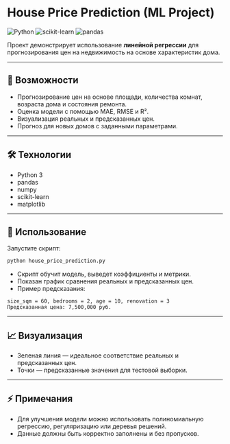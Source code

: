 # House Price Prediction (ML Project)

![Python](https://img.shields.io/badge/Python-3.11-blue) ![scikit-learn](https://img.shields.io/badge/scikit--learn-1.3.0-green) ![pandas](https://img.shields.io/badge/pandas-2.1.0-orange)

Проект демонстрирует использование **линейной регрессии** для прогнозирования цен на недвижимость на основе характеристик дома.

---

## 🚀 Возможности

- Прогнозирование цен на основе площади, количества комнат, возраста дома и состояния ремонта.
- Оценка модели с помощью MAE, RMSE и R².
- Визуализация реальных и предсказанных цен.
- Прогноз для новых домов с заданными параметрами.

---

## 🛠 Технологии

- Python 3
- pandas
- numpy
- scikit-learn
- matplotlib


---

## 🎯 Использование

Запустите скрипт:

```bash
python house_price_prediction.py
```

- Скрипт обучит модель, выведет коэффициенты и метрики.
- Показан график сравнения реальных и предсказанных цен.
- Пример предсказания:

```text
size_sqm = 60, bedrooms = 2, age = 10, renovation = 3
Предсказанная цена: 7,500,000 руб.
```

---

## 📈 Визуализация

- Зеленая линия — идеальное соответствие реальных и предсказанных цен.
- Точки — предсказанные значения для тестовой выборки.

---

## ⚡ Примечания

- Для улучшения модели можно использовать полиномиальную регрессию, регуляризацию или деревья решений.
- Данные должны быть корректно заполнены и без пропусков.

